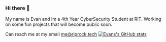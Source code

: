 ### Hi there 👋
My name is Evan and Im a 4th Year CyberSecurity Student at RIT.
Working on some fun projects that will become public soon.

Can reach me at my email me@riprock.tech
[![Evans's GitHub stats](https://github-readme-stats.vercel.app/api?username=Riprock)](https://github.com/anuraghazra/github-readme-stats)
<!--
**Riprock/Riprock** is a ✨ _special_ ✨ repository because its `README.md` (this file) appears on your GitHub profile.

Here are some ideas to get you started:

- 🔭 I’m currently working on ...
- 🌱 I’m currently learning ...
- 👯 I’m looking to collaborate on ...
- 🤔 I’m looking for help with ...
- 💬 Ask me about ...
- 📫 How to reach me: ...
- 😄 Pronouns: ...
- ⚡ Fun fact: ...
-->
